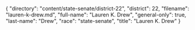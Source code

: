 {
  "directory": "content/state-senate/district-22",
  "district": 22,
  "filename": "lauren-k-drew.md",
  "full-name": "Lauren K. Drew",
  "general-only": true,
  "last-name": "Drew",
  "race": "state-senate",
  "title": "Lauren K. Drew"
}
